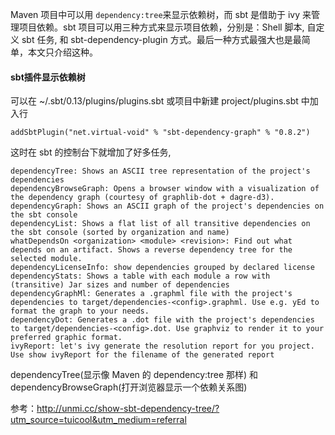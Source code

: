 Maven 项目中可以用 `dependency:tree`来显示依赖树，而 sbt 是借助于 ivy 来管理项目依赖。sbt 项目可以用三种方式来显示项目依赖，分别是：Shell 脚本, 自定义 sbt 任务, 和 sbt-dependency-plugin 方式。最后一种方式最强大也是最简单，本文只介绍这种。


#### sbt插件显示依赖树
可以在 ~/.sbt/0.13/plugins/plugins.sbt 或项目中新建 project/plugins.sbt 中加入行

```
addSbtPlugin("net.virtual-void" % "sbt-dependency-graph" % "0.8.2")
```

这时在 sbt 的控制台下就增加了好多任务,

```
dependencyTree: Shows an ASCII tree representation of the project's dependencies
dependencyBrowseGraph: Opens a browser window with a visualization of the dependency graph (courtesy of graphlib-dot + dagre-d3).
dependencyGraph: Shows an ASCII graph of the project's dependencies on the sbt console
dependencyList: Shows a flat list of all transitive dependencies on the sbt console (sorted by organization and name)
whatDependsOn <organization> <module> <revision>: Find out what depends on an artifact. Shows a reverse dependency tree for the selected module.
dependencyLicenseInfo: show dependencies grouped by declared license
dependencyStats: Shows a table with each module a row with (transitive) Jar sizes and number of dependencies
dependencyGraphMl: Generates a .graphml file with the project's dependencies to target/dependencies-<config>.graphml. Use e.g. yEd to format the graph to your needs.
dependencyDot: Generates a .dot file with the project's dependencies to target/dependencies-<config>.dot. Use graphviz to render it to your preferred graphic format.
ivyReport: let's ivy generate the resolution report for you project. Use show ivyReport for the filename of the generated report
```

 dependencyTree(显示像  Maven 的  dependency:tree 那样) 和 dependencyBrowseGraph(打开浏览器显示一个依赖关系图)
 
 
 参考：http://unmi.cc/show-sbt-dependency-tree/?utm_source=tuicool&utm_medium=referral